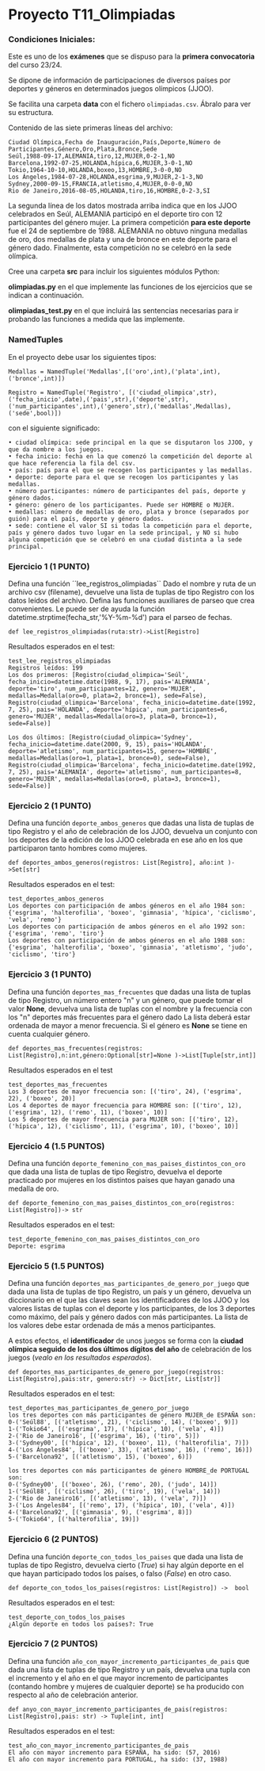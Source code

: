 # Proyecto T11_Olimpiadas

### Condiciones Iniciales:
Este es uno de los **exámenes** que se dispuso para la **primera convocatoria** del curso 23/24.

Se dipone de información de participaciones de diversos países por deportes y géneros en determinados juegos olímpicos (JJOO).

Se facilita una carpeta **data** con el fichero ```olimpiadas.csv```. Ábralo para ver su estructura. 

Contenido de las siete primeras líneas del archivo:
```
Ciudad Olímpica,Fecha de Inauguración,País,Deporte,Número de Participantes,Género,Oro,Plata,Bronce,Sede
Seúl,1988-09-17,ALEMANIA,tiro,12,MUJER,0-2-1,NO
Barcelona,1992-07-25,HOLANDA,hípica,6,MUJER,3-0-1,NO
Tokio,1964-10-10,HOLANDA,boxeo,13,HOMBRE,3-0-0,NO
Los Ángeles,1984-07-28,HOLANDA,esgrima,9,MUJER,2-1-3,NO
Sydney,2000-09-15,FRANCIA,atletismo,4,MUJER,0-0-0,NO
Rio de Janeiro,2016-08-05,HOLANDA,tiro,16,HOMBRE,0-2-3,SI
```
La segunda línea de los datos mostrada arriba indica que en los JJOO celebrados en Seúl, ALEMANIA participó en el deporte tiro con 12 participantes del género mujer. La primera competición **para este deporte** fue el 24 de septiembre de 1988. ALEMANIA no obtuvo ninguna medallas de oro, dos medallas de plata y una de bronce en este deporte para el género dado. Finalmente, esta competición no se celebró en la sede olímpica.

Cree una carpeta **src** para incluir los siguientes módulos Python:

**olimpiadas.py** en el que implemente las funciones de los ejercicios que se indican a continuación.

**olimpiadas_test.py** en el que incluirá las sentencias necesarias para ir probando las funciones a medida que las implemente.
### NamedTuples
En el proyecto debe usar los siguientes tipos:
```
Medallas = NamedTuple('Medallas',[('oro',int),('plata',int),('bronce',int)]) 
```
```
Registro = NamedTuple('Registro', [('ciudad_olimpica',str),('fecha_inicio',date),('pais',str),('deporte',str),('num_participantes',int),('genero',str),('medallas',Medallas),('sede',bool)])  
```
con el siguiente significado:
```
• ciudad olímpica: sede principal en la que se disputaron los JJOO, y que da nombre a los juegos. 
• fecha inicio: fecha en la que comenzó la competición del deporte al que hace referencia la fila del csv. 
• país: país para el que se recogen los participantes y las medallas. 
• deporte: deporte para el que se recogen los participantes y las medallas. 
• número participantes: número de participantes del país, deporte y género dados. 
• género: género de los participantes. Puede ser HOMBRE o MUJER. 
• medallas: número de medallas de oro, plata y bronce (separados por guión) para el país, deporte y género dados. 
• sede: contiene el valor SI si todas la competición para el deporte, país y género dados tuvo lugar en la sede principal, y NO si hubo alguna competición que se celebró en una ciudad distinta a la sede principal. 
```

### Ejercicio 1 (1 PUNTO)
Defina una función ´´lee_registros_olimpiadas`` Dado el nombre y ruta de un archivo csv (filename), devuelve una lista de tuplas de tipo Registro con los datos leídos del archivo. Defina las funciones auxiliares de
parseo que crea convenientes. Le puede ser de ayuda la función datetime.strptime(fecha_str,'%Y-%m-%d')  para el parseo de fechas. 

``def lee_registros_olimpiadas(ruta:str)->List[Registro]``

Resultados esperados en el test:
```
test_lee_registros_olimpiadas
Registros leídos: 199
Los dos primeros: [Registro(ciudad_olimpica='Seúl', fecha_inicio=datetime.date(1988, 9, 17), pais='ALEMANIA', deporte='tiro', num_participantes=12, genero='MUJER', medallas=Medalla(oro=0, plata=2, bronce=1), sede=False), Registro(ciudad_olimpica='Barcelona', fecha_inicio=datetime.date(1992, 7, 25), pais='HOLANDA', deporte='hípica', num_participantes=6, genero='MUJER', medallas=Medalla(oro=3, plata=0, bronce=1), sede=False)]

Los dos últimos: [Registro(ciudad_olimpica='Sydney', fecha_inicio=datetime.date(2000, 9, 15), pais='HOLANDA', deporte='atletismo', num_participantes=15, genero='HOMBRE', medallas=Medallas(oro=1, plata=1, bronce=0), sede=False), Registro(ciudad_olimpica='Barcelona', fecha_inicio=datetime.date(1992, 7, 25), pais='ALEMANIA', deporte='atletismo', num_participantes=8, genero='MUJER', medallas=Medallas(oro=0, plata=3, bronce=1), sede=False)]
```

### Ejercicio 2 (1 PUNTO)
Defina una función ``deporte_ambos_generos`` que dadas una lista de tuplas de tipo Registro y el año de celebración de los JJOO, devuelva un conjunto con los deportes de la edición de los JJOO celebrada en ese año en los que participaron tanto hombres como mujeres.

``def deportes_ambos_generos(registros: List[Registro], año:int )->Set[str]`` 

Resultados esperados en el test:
```
test_deportes_ambos_generos
Los deportes con participación de ambos géneros en el año 1984 son: {'esgrima', 'halterofilia', 'boxeo', 'gimnasia', 'hípica', 'ciclismo', 'vela', 'remo'}
Los deportes con participación de ambos géneros en el año 1992 son: {'esgrima', 'remo', 'tiro'}
Los deportes con participación de ambos géneros en el año 1988 son: {'esgrima', 'halterofilia', 'boxeo', 'gimnasia', 'atletismo', 'judo', 'ciclismo', 'tiro'}
```
### Ejercicio 3 (1 PUNTO)
Defina una función ``deportes_mas_frecuentes`` que dadas una lista de tuplas de tipo Registro, un número entero "n" y un género, que puede tomar el valor **None**, devuelva una lista de tuplas con el nombre y la frecuencia con los "n" deportes más frecuentes para el género dado La lista deberá estar ordenada de mayor a menor frecuencia. Si el género es **None** se tiene en cuenta cualquier género.

``def deportes_mas_frecuentes(registros: List[Registro],n:int,género:Optional[str]=None )->List[Tuple[str,int]]`` 

Resultados esperados en el test
```
test_deportes_mas_frecuentes
Los 3 deportes de mayor frecuencia son: [('tiro', 24), ('esgrima', 22), ('boxeo', 20)]
Los 4 deportes de mayor frecuencia para HOMBRE son: [('tiro', 12), ('esgrima', 12), ('remo', 11), ('boxeo', 10)]
Los 5 deportes de mayor frecuencia para MUJER son: [('tiro', 12), ('hípica', 12), ('ciclismo', 11), ('esgrima', 10), ('boxeo', 10)]
```
### Ejercicio 4 (1.5 PUNTOS)
Defina una función ``deporte_femenino_con_mas_paises_distintos_con_oro`` que dada una lista de tuplas de tipo Registro, devuelva el deporte practicado por mujeres en los distintos países que hayan ganado una medalla de oro.

``def deporte_femenino_con_mas_paises_distintos_con_oro(registros: List[Registro])-> str``

Resultados esperados en el test:
```
test_deporte_femenino_con_mas_paises_distintos_con_oro
Deporte: esgrima
```
### Ejercicio 5 (1.5 PUNTOS)
Defina una función ``deportes_mas_participantes_de_genero_por_juego`` que dada una lista de tuplas de tipo Registro, un país y un género, devuelva un diccionario en el que las claves sean los identificadores de los JJOO y los valores listas de tuplas con el deporte y los participantes, de los 3 deportes como máximo, del país y género dados con más participantes. La lista de los valores debe estar ordenada de más a menos participantes.

A estos efectos, el **identificador** de unos juegos se forma con la **ciudad olímpica seguido de los dos últimos dígitos del año** de celebración de los juegos (_vealo en los resultados esperados_).

``def deportes_mas_participantes_de_genero_por_juego(registros: List[Registro],pais:str, genero:str) -> Dict[str, List[str]]`` 

Resultados esperados en el test:
```
test_deportes_mas_participantes_de_genero_por_juego
los tres deportes con más participantes de género MUJER_de ESPAÑA son:
0-('Seúl88', [('atletismo', 21), ('ciclismo', 14), ('boxeo', 9)])     
1-('Tokio64', [('esgrima', 17), ('hípica', 10), ('vela', 4)])
2-('Rio de Janeiro16', [('esgrima', 16), ('tiro', 5)])
3-('Sydney00', [('hípica', 12), ('boxeo', 11), ('halterofilia', 7)])  
4-('Los Ángeles84', [('boxeo', 33), ('atletismo', 16), ('remo', 16)]) 
5-('Barcelona92', [('atletismo', 15), ('boxeo', 6)])

los tres deportes con más participantes de género HOMBRE_de PORTUGAL son:
0-('Sydney00', [('boxeo', 26), ('remo', 20), ('judo', 14)])
1-('Seúl88', [('ciclismo', 26), ('tiro', 19), ('vela', 14)])
2-('Rio de Janeiro16', [('atletismo', 13), ('vela', 7)])
3-('Los Ángeles84', [('remo', 17), ('hípica', 10), ('vela', 4)])
4-('Barcelona92', [('gimnasia', 9), ('esgrima', 8)])
5-('Tokio64', [('halterofilia', 19)])
```
### Ejercicio 6 (2 PUNTOS)
Defina una función ``deporte_con_todos_los_paises`` que dada una lista de tuplas de tipo Registro, devuelva cierto (_True_) si hay algún deporte en el que hayan participado todos los países, o falso (_False_) en otro caso.

``def deporte_con_todos_los_paises(registros: List[Registro]) ->  bool`` 

Resultados esperados en el test:
```
test_deporte_con_todos_los_paises
¿Algún deporte en todos los países?: True
```
### Ejercicio 7 (2 PUNTOS)
Defina una función ``año_con_mayor_incremento_participantes_de_pais`` que dada una lista de tuplas de tipo Registro y un país, devuelva una tupla con el incremento y el año en el que mayor incremento de participantes (contando hombre y mujeres de cualquier deporte) se ha producido con respecto al año de celebración anterior.

``def anyo_con_mayor_incremento_participantes_de_pais(registros: List[Registro],pais: str) -> Tuple[int, int] `` 

Resultados esperados en el test:
```
test_año_con_mayor_incremento_participantes_de_pais
El año con mayor incremento para ESPAÑA, ha sido: (57, 2016)  
El año con mayor incremento para PORTUGAL, ha sido: (37, 1988)
```
